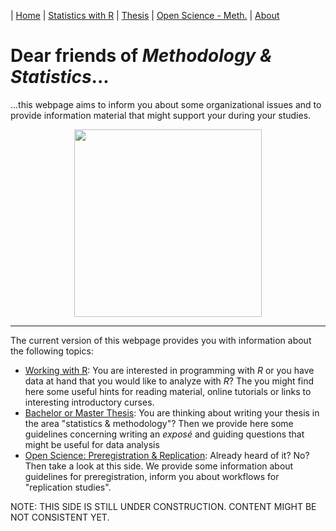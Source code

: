 | [Home](https://psych-methods.github.io/index.md) | [Statistics with R](https://psych-methods.github.io/R_reading_material.md) | [Thesis](https://psych-methods.github.io/thesis.md) | [Open Science - Meth.](https://psych-methods.github.io/OS_prereg_repl.md) | [About](https://psych-methods.github.io/about.md)

# Dear friends of *Methodology & Statistics*...

...this webpage aims to inform you about some organizational issues and to provide information material that might support your during your studies.

<p align = "center">
<img align="center" src="https://raw.githubusercontent.com/FloB2/flob2.github.com/main/graphics/graphic_brain.jpg" width="300" />
</p>

---

The current version of this webpage provides you with information about the following topics:

  + [Working with R](): You are interested in programming with *R* or you have data at hand that you would like to analyze with *R*? The you might find here some useful hints for reading material, online tutorials or links to interesting introductory curses.
  + [Bachelor or Master Thesis](): You are thinking about writing your thesis in the area "statistics & methodology"? Then we provide here some guidelines concerning writing an *exposé* and guiding questions that might be useful for data analysis
  + [Open Science: Preregistration & Replication](): Already heard of it? No? Then take a look at this side. We provide some information about guidelines for preregistration, inform you about workflows for "replication studies".

NOTE: THIS SIDE IS STILL UNDER CONSTRUCTION. CONTENT MIGHT BE NOT CONSISTENT YET.
